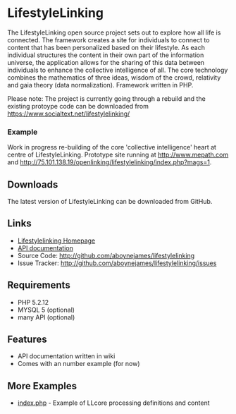 LifestyleLinking
==========

The LifestyleLinking open source project sets out to explore how all life is connected.  The framework creates a site for individuals to connect to content that has been personalized based on their lifestyle.  As each individual structures the content in their own part of the information universe, the application allows for the sharing of this data between individuals to enhance the collective intelligence of all.  The core technology combines the mathematics of three ideas, wisdom of the crowd, relativity and gaia theory (data normalization).  Framework written in PHP.

Please note:  The project is currently going through a rebuild and the existing protoype code can be downloaded from <https://www.socialtext.net/lifestylelinking/>


### Example ###

Work in progress re-building of the core 'collective intelligence' heart at centre of LifestyleLinking.  Prototype site running at <http://www.mepath.com> and <http://75.101.138.19/openlinking/lifestylelinking/index.php?mags=1>.


Downloads
---------

The latest version of LifestyleLinking can be downloaded from GitHub.

Links
-----

* [Lifestylelinking Homepage](https://www.socialtext.net/lifestylelinking/)
* [API documentation](https://www.socialtext.net/lifestylelinking/)
* Source Code: <http://github.com/aboynejames/lifestylelinking>
* Issue Tracker: <http://github.com/aboynejames/lifestylelinking/issues>

Requirements
------------

* PHP 5.2.12
* MYSQL 5 (optional)
* many API (optional)


Features
--------

* API documentation written in wiki
* Comes with an number example (for now)


More Examples
-------------

* [index.php](http://github.com/aboynejames/lifestylelinking/blob/master/examples/index.php#path) - Example of LLcore processing definitions and content
